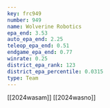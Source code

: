 ```yaml
---
key: frc949
number: 949
name: Wolverine Robotics
epa_end: 3.53
auto_epa_end: 2.25
teleop_epa_end: 0.51
endgame_epa_end: 0.77
winrate: 0.25
district_epa_rank: 123
district_epa_percentile: 0.0315
type: Team
---
```

[[2024wasam]]
[[2024wasno]]

